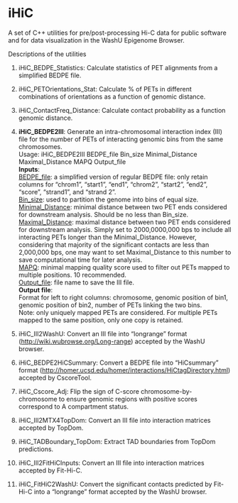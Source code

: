 # iHiC
A set of C++ utilities for pre/post-processing Hi-C data for public software and for data visualization in the WashU Epigenome Browser.

Descriptions of the utilities

1. iHiC_BEDPE_Statistics: Calculate statistics of PET alignments from a simplified BEDPE file.


2. iHiC_PETOrientations_Stat: Calculate % of PETs in different combinations of orientations as a function of genomic distance.
3. iHiC_ContactFreq_Distance: Calculate contact probability as a function genomic distance.
4. <b>iHiC_BEDPE2III</b>: Generate an intra-chromosomal interaction index (III) file for the number of PETs of interacting genomic bins from the same chromosomes.<br>
Usage: iHiC_BEDPE2III BEDPE_file Bin_size Minimal_Distance Maximal_Distance MAPQ Output_file<br>
<b>Inputs</b>:<br>
  <u>BEDPE_file</u>: a simplified version of regular BEDPE file: only retain columns for “chrom1”, “start1”, “end1”, “chrom2”, “start2”, “end2”, “score”, “strand1”, and “strand 2”.<br>
  <u>Bin_size</u>: used to partition the genome into bins of equal size.<br>
  <u>Minimal_Distance</u>: minimal distance between two PET ends considered for downstream analysis. Should be no less than Bin_size.<br>
  <u>Maximal_Distance</u>: maximal distance between two PET ends considered for downstream analysis. Simply set to 2000,0000,000 bps to include all interacting PETs longer than the Minimal_Distance. However, considering that majority of the significant contacts are less than 2,000,000 bps, one may want to set Maximal_Distance to this number to save computational time for later analysis.<br>
  <u>MAPQ</u>: minimal mapping quality score used to filter out PETs mapped to multiple positions. 10 recommended.<br>
  <u>Output_file</u>: file name to save the III file.<br>
<b>Output file</b>:<br>
  Format for left to right columns: chromosome, genomic position of bin1, genomic position of bin2, number of PETs linking the two bins.<br>
  Note: only uniquely mapped PETs are considered. For multiple PETs mapped to the same position, only one copy is retained.<br>

5. iHiC_III2WashU: Convert an III file into “longrange” format (http://wiki.wubrowse.org/Long-range) accepted by the WashU browser.
6. iHiC_BEDPE2HiCSummary: Convert a BEDPE file into “HiCsummary” format (http://homer.ucsd.edu/homer/interactions/HiCtagDirectory.html) accepted by CscoreTool.
7. iHiC_Cscore_Adj: Flip the sign of C-score chromosome-by- chromosome to ensure genomic regions with positive scores correspond to A compartment status.
8. iHiC_III2MTX4TopDom: Convert an III file into interaction matrices accepted by TopDom.
9. iHiC_TADBoundary_TopDom: Extract TAD boundaries from TopDom predictions.
10. iHiC_III2FitHiCInputs: Convert an III file into interaction matrices accepted by Fit-Hi-C.
11. iHiC_FitHiC2WashU: Convert the significant contacts predicted by Fit-Hi-C into a “longrange” format accepted by the WashU browser.
